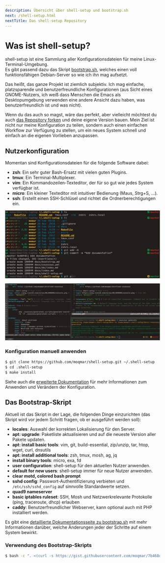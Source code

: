 ```yaml
---
description: Übersicht über shell-setup und bootstrap.sh
next: /shell-setup.html
nextTitle: Das shell-setup Repository
---
```

# Was ist shell-setup?

shell-setup ist eine Sammlung aller Konfigurationsdateien für meine Linux-Terminal-Umgebung.  
Es gibt passend dazu das Skript [bootstrap.sh](https://gist.github.com/moqmar/7b468d995619131e983d59bde253d9a0), welches einen voll funktionsfähigen Debian-Server so wie ich ihn mag aufsetzt.

Das heißt, das ganze Projekt ist ziemlich subjektiv. Ich mag einfache, platzsparende und benutzerfreundliche Konfigurationen (aus Sicht eines GNOME-Nutzers, ich weiß dass Menschen die Emacs als Desktopumgebung verwenden eine andere Ansicht dazu haben, was benutzerfreundlich ist und was nicht).

Wenn du das auch so magst, wäre das perfekt, aber vielleicht möchtest du auch [das Repository forken](https://github.com/moqmar/shell-setup#fork-destination-box) und deine eigene Version bauen. Mein Ziel ist nicht nur meine Konfiguration zu teilen, sondern auch einen einfachen Workflow zur Verfügung zu stellen, um ein neues System schnell und einfach an die eigenen Vorlieben anzupassen.

## Nutzerkonfiguration

Momentan sind Konfigurationsdateien für die folgende Software dabei:
- **zsh**: Ein sehr guter Bash-Ersatz mit vielen guten Plugins.
- **tmux**: Ein Terminal-Multiplexer.
- **vim**: Ein Kommandozeilen-Texteditor, der für so gut wie jedes System verfügbar ist.
- **micro**: Ein kleiner Texteditor mit intuitiver Bedienung (Maus, Strg+S, ...).
- **ssh**: Erstellt einen SSH-Schlüsel und richtet die Ordnerberechtigungen ein.

![](zsh.jpg)

![](tmux-vim-micro.jpg)

### Konfiguration manuell anwenden

```bash
$ git clone https://github.com/moqmar/shell-setup.git ~/.shell-setup
$ cd .shell-setup
$ make install
```

Siehe auch die [erweiterte Dokumentation](shell-setup.md) für mehr Informationen zum Anwenden und Verändern der Konfiguration.

## Das Bootstrap-Skript

Aktuell ist das Skript in der Lage, die folgenden Dinge einzurichten (das Skript wird vor jedem Schritt fragen, ob er ausgeführt werden soll):
- **locales**: Auswahl der korrekten Lokalisierung für den Server.
- **apt: upgrade**: Paketliste aktualisieren und auf die neueste Version aller Pakete updaten.
- **apt: install basic tools**: vim, git, build-essential, zip/unzip, tar, htop, wget, curl, dnsutils
- **apt: install additional tools**: zsh, tmux, mosh, ag, jq
- **install binary tools**: micro, exa, fd
- **user configuration**: shell-setup für den aktuellen Nutzer anwenden.
- **default for new users**: shell-setup immer für neue Nutzer anwenden.
- **clear motd, colored bash prompt**
- **sshd config**: Passwort-Authentifizierung verbieten und `/etc/ssh/sshd_config` auf sinnvolle Standardwerte setzen.
- **quad9 nameserver**
- **basic iptables ruleset**: SSH, Mosh und Netzwerkrelevante Protokolle (ping, traceroute, dhcp) erlauben
- **caddy**: Benutzerfreundlicher Webserver, kann optional auch mit PHP installiert werden.

Es gibt eine [detaillierte Dokumentationsseite zu bootstrap.sh](bootstrap.md) mit mehr Informationen darüber, welche Änderungen jeder der Schritte auf einem System bewirkt.

### Verwendung des Bootstrap-Skripts

```bash
$ bash -c ". <(curl -s https://gist.githubusercontent.com/moqmar/7b468d995619131e983d59bde253d9a0/raw)"
```
